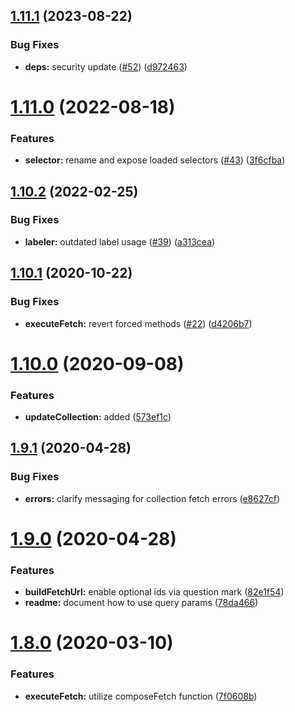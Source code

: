 ## [1.11.1](https://github.com/americanexpress/iguazu-rest/compare/v1.11.0...v1.11.1) (2023-08-22)


### Bug Fixes

* **deps:** security update ([#52](https://github.com/americanexpress/iguazu-rest/issues/52)) ([d972463](https://github.com/americanexpress/iguazu-rest/commit/d972463ce25c791e1474bf14b68702530b002541))

# [1.11.0](https://github.com/americanexpress/iguazu-rest/compare/v1.10.2...v1.11.0) (2022-08-18)


### Features

* **selector:** rename and expose loaded selectors ([#43](https://github.com/americanexpress/iguazu-rest/issues/43)) ([3f6cfba](https://github.com/americanexpress/iguazu-rest/commit/3f6cfbafecb226928c306a195a2aa6a17c855c59))

## [1.10.2](https://github.com/americanexpress/iguazu-rest/compare/v1.10.1...v1.10.2) (2022-02-25)


### Bug Fixes

* **labeler:** outdated label usage ([#39](https://github.com/americanexpress/iguazu-rest/issues/39)) ([a313cea](https://github.com/americanexpress/iguazu-rest/commit/a313cea777ef78fa40e44a57203011f5d84c925e))

## [1.10.1](https://github.com/americanexpress/iguazu-rest/compare/v1.10.0...v1.10.1) (2020-10-22)


### Bug Fixes

* **executeFetch:** revert forced methods ([#22](https://github.com/americanexpress/iguazu-rest/issues/22)) ([d4206b7](https://github.com/americanexpress/iguazu-rest/commit/d4206b7cbd1c2f64d93fd7be9d5f984b10338693))

# [1.10.0](https://github.com/americanexpress/iguazu-rest/compare/v1.9.1...v1.10.0) (2020-09-08)


### Features

* **updateCollection:** added ([573ef1c](https://github.com/americanexpress/iguazu-rest/commit/573ef1c484d93946d9f7cc5695a6634daafd050a))

## [1.9.1](https://github.com/americanexpress/iguazu-rest/compare/v1.9.0...v1.9.1) (2020-04-28)


### Bug Fixes

* **errors:** clarify messaging for collection fetch errors ([e8627cf](https://github.com/americanexpress/iguazu-rest/commit/e8627cf60eeaea6fdaab1217dab20f29dd012fbb))

# [1.9.0](https://github.com/americanexpress/iguazu-rest/compare/v1.8.0...v1.9.0) (2020-04-28)


### Features

* **buildFetchUrl:** enable optional ids via question mark ([82e1f54](https://github.com/americanexpress/iguazu-rest/commit/82e1f54cc96ef50d2aa883f7d35d9adc12d0dd10))
* **readme:** document how to use query params ([78da466](https://github.com/americanexpress/iguazu-rest/commit/78da466af8003da35cf900337e8d277f6e7c72d3))

# [1.8.0](https://github.com/americanexpress/iguazu-rest/compare/v1.7.0...v1.8.0) (2020-03-10)


### Features

* **executeFetch:** utilize composeFetch function ([7f0608b](https://github.com/americanexpress/iguazu-rest/commit/7f0608b058dd67bb77a887e8a449e4359f983321))
